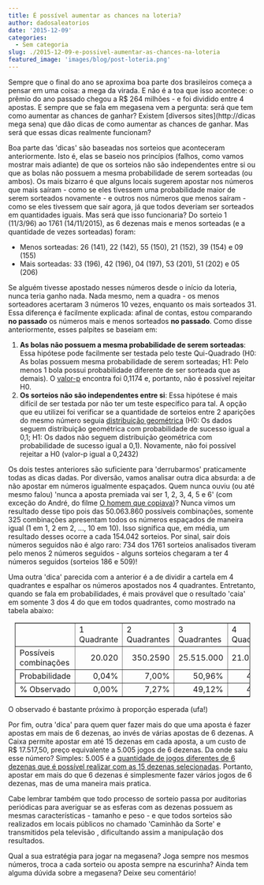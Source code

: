 ```yaml
---
title: É possível aumentar as chances na loteria?
author: dadosaleatorios
date: '2015-12-09'
categories:
  - Sem categoria
slug: ./2015-12-09-e-possivel-aumentar-as-chances-na-loteria
featured_image: 'images/blog/post-loteria.png'
---
```


Sempre que o final do ano se aproxima boa parte dos brasileiros começa a pensar em uma coisa: a mega da virada. E não é a toa que isso acontece: o prêmio do ano passado chegou a R$ 264 milhões - e foi dividido entre 4 apostas. E sempre que se fala em megasena vem a pergunta: será que tem como aumentar as chances de ganhar? Existem [diversos sites](http://dicas mega sena) que dão dicas de como aumentar as chances de ganhar. Mas será que essas dicas realmente funcionam?

Boa parte das 'dicas' são baseadas nos sorteios que aconteceram anteriormente. Isto é, elas se baseio nos princípios (falhos, como vamos mostrar mais adiante) de que os sorteios não são independentes entre si ou que as bolas não possuem a mesma probabilidade de serem sorteadas (ou ambos). Os mais bizarro é que alguns locais sugerem apostar nos números que mais saíram - como se eles tivessem uma probabilidade maior de serem sorteados novamente - e outros nos números que menos saíram - como se eles tivessem que sair agora, já que todos deveriam ser sorteados em quantidades iguais. Mas será que isso funcionaria? Do sorteio 1 (11/3/96) ao 1761 (14/11/2015), as 6 dezenas mais e menos sorteadas (e a quantidade de vezes sorteadas) foram:

  * Menos sorteadas:  26 (141), 22 (142), 55 (150), 21 (152), 39 (154) e 09 (155)
  * Mais sorteadas: 33 (196), 42 (196), 04 (197), 53 (201), 51 (202) e 05 (206)

Se alguém tivesse apostado nesses números desde o início da loteria, nunca  teria ganho nada. Nada mesmo, nem a quadra - os menos sorteadores acertaram 3 números 10 vezes, enquanto os mais sorteados 31. Essa diferença é facilmente explicada: afinal de contas, estou comparando **no passado** os números mais e menos sorteados **no passado**. Como disse anteriormente, esses palpites se baseiam em:

  1. **As bolas não possuem a mesma probabilidade de serem sorteadas**: Essa hipótese pode facilmente ser testada pelo teste Qui-Quadrado (H0: As bolas possuem mesma probabilidade de serem sorteadas; H1: Pelo menos 1 bola possui probabilidade diferente de ser sorteada que as demais). O [valor-p](https://pt.wikipedia.org/wiki/Valor-p) encontra foi 0,1174 e, portanto, não é possível rejeitar H0.
  2. **Os sorteios não são independentes entre si**: Essa hipótese é mais difícil de ser testada por não ter um teste específico para tal. A opção que eu utilizei foi verificar se a quantidade de sorteios entre 2 aparições do mesmo número seguia [distribuição geométrica](https://pt.wikipedia.org/wiki/Distribui%C3%A7%C3%A3o_geom%C3%A9trica) (H0: Os dados seguem distribuição geométrica com probabilidade de sucesso igual a 0,1; H1: Os dados não seguem distribuição geométrica com probabilidade de sucesso igual a 0,1). Novamente, não foi possível rejeitar a H0 (valor-p igual a 0,2432)

Os dois testes anteriores são suficiente para 'derrubarmos' praticamente todas as dicas dadas. Por diversão, vamos analisar outra dica absurda: a de não apostar em números igualmente espaçados. Quem nunca ouviu (ou até mesmo falou) 'nunca a aposta premiada vai ser 1, 2, 3, 4, 5 e 6' (com exceção do André, do filme [O homem que copiava](http://www.imdb.com/title/tt0367859/?ref_=fn_al_tt_1))? Nunca vimos um resultado desse tipo pois das 50.063.860 possíveis combinações, somente 325 combinações apresentam todos os números espaçados de maneira igual (1 em 1, 2 em 2, ..., 10 em 10). Isso significa que, em média, um resultado desses ocorre a cada 154.042 sorteios. Por sinal, sair dois números seguidos não é algo raro: 734 dos 1761 sorteios analisados tiveram pelo menos 2 números seguidos - alguns sorteios chegaram a ter 4 números seguidos (sorteios 186 e 509)!

Uma outra 'dica' parecida com a anterior é a de dividir a cartela em 4 quadrantes e espalhar os números apostados nos 4 quadrantes. Entretanto, quando se fala em probabilidades, é mais provável que o resultado 'caia' em somente 3 dos 4 do que em todos quadrantes, como mostrado na tabela abaixo:

<table cellpadding="0" cellspacing="0" style="margin-left:auto;margin-right:auto;text-align:left;width:478px;" border="1" > <tbody ><tr style="height:12.75pt;" >
<td width="145" style="height:12.75pt;width:109pt;" class="xl25" height="17" >
</td>
<td width="78" style="width:59pt;" class="xl24" >1 Quadrante
</td>
<td width="85" style="width:64pt;" class="xl24" >2 Quadrantes
</td>
<td width="85" style="width:64pt;" class="xl24" >3 Quadrantes
</td>
<td width="85" style="width:64pt;" class="xl24" >4 Quadrantes
</td> </tr><tr style="height:12.75pt;" >
<td style="height:12.75pt;" class="xl26" height="17" >Possíveis combinações
</td>
<td align="right" >20.020
</td>
<td align="right" >350.2590
</td>
<td align="right" >25.515.000
</td>
<td align="right" >21.026.250
</td> </tr><tr style="height:12.75pt;" >
<td style="height:12.75pt;" class="xl26" height="17" >Probabilidade
</td>
<td align="right" class="xl22" >0,04%
</td>
<td align="right" class="xl22" >7,00%
</td>
<td align="right" class="xl22" >50,96%
</td>
<td align="right" class="xl22" >42,00%
</td> </tr><tr style="height:12.75pt;" >
<td style="height:12.75pt;" class="xl26" height="17" >% Observado
</td>
<td align="right" class="xl23" >0,00%
</td>
<td align="right" class="xl22" >7,27%
</td>
<td align="right" class="xl22" >49,12%
</td>
<td align="right" class="xl22" >43,61%
</td> </tr></tbody></table>

O observado é bastante próximo à proporção esperada (ufa!)

Por fim, outra 'dica' para quem quer fazer mais do que uma aposta é fazer apostas em mais de 6 dezenas, ao invés de várias apostas de 6 dezenas. A Caixa permite apostar em até 15 dezenas em cada aposta, a um custo de R$ 17.517,50, preço equivalente a 5.005 jogos de 6 dezenas. Da onde saiu esse número? Simples: 5.005 é a [quantidade de jogos diferentes de 6 dezenas que é possível realizar com as 15 dezenas selecionadas](http://www.wolframalpha.com/input/?i=C%2815%2C+6%29). Portanto, apostar em mais do que 6 dezenas é simplesmente fazer vários jogos de 6 dezenas, mas de uma maneira mais pratica.

Cabe lembrar também que todo processo de sorteio passa por auditorias periódicas para averiguar se as esferas com as dezenas possuem as mesmas características - tamanho e peso - e que todos sorteios são realizados em locais públicos no chamado 'Caminhão da Sorte' e transmitidos pela  televisão , dificultando assim a manipulação dos resultados.

Qual a sua estratégia para jogar na megasena? Joga sempre nos mesmos números, troca a cada sorteio ou aposta sempre na escurinha? Ainda tem alguma dúvida sobre a megasena? Deixe seu comentário!
